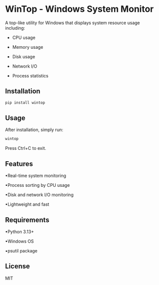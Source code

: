 # WinTop - Windows System Monitor

A top-like utility for Windows that displays system resource usage including:

- CPU usage

- Memory usage

- Disk usage

- Network I/O

- Process statistics

## Installation

```bash
pip install wintop
```

## Usage

After installation, simply run:

```bash
wintop
```

Press Ctrl+C to exit.

## Features

•Real-time system monitoring

•Process sorting by CPU usage

•Disk and network I/O monitoring

•Lightweight and fast

## Requirements

•Python 3.13+

•Windows OS

•psutil package

## License

MIT